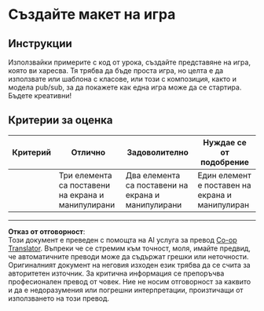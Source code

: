 <!--
CO_OP_TRANSLATOR_METADATA:
{
  "original_hash": "009bdedee9cc82988264be8cb31f9bf4",
  "translation_date": "2025-08-28T08:02:37+00:00",
  "source_file": "6-space-game/1-introduction/assignment.md",
  "language_code": "bg"
}
-->
# Създайте макет на игра

## Инструкции

Използвайки примерите с код от урока, създайте представяне на игра, която ви харесва. Тя трябва да бъде проста игра, но целта е да използвате или шаблона с класове, или този с композиция, както и модела pub/sub, за да покажете как една игра може да се стартира. Бъдете креативни!

## Критерии за оценка

| Критерий | Отлично                                                | Задоволително                                        | Нуждае се от подобрение                             |
| -------- | ------------------------------------------------------ | --------------------------------------------------- | -------------------------------------------------- |
|          | Три елемента са поставени на екрана и манипулирани     | Два елемента са поставени на екрана и манипулирани  | Един елемент е поставен на екрана и манипулиран    |

---

**Отказ от отговорност**:  
Този документ е преведен с помощта на AI услуга за превод [Co-op Translator](https://github.com/Azure/co-op-translator). Въпреки че се стремим към точност, моля, имайте предвид, че автоматичните преводи може да съдържат грешки или неточности. Оригиналният документ на неговия изходен език трябва да се счита за авторитетен източник. За критична информация се препоръчва професионален превод от човек. Ние не носим отговорност за каквито и да е недоразумения или погрешни интерпретации, произтичащи от използването на този превод.